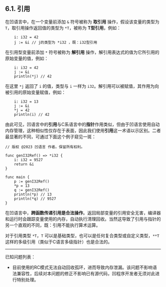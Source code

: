 ## 6.1. 引用

在凹语言中，在一个变量前添加 `&` 符号被称为 **取引用** 操作，假设该变量的类型为 `T`，取引用操作返回值的类型为 `*T`，被称为 **T型引用**，例如：
```wa
    i: i32 = 42
    j := &i // j的类型为 *i32 ，既：i32型引用
```

在引用型变量前添加 `*` 符号被称为 **解引用** 操作，解引用表达式的值为它所引用的原始变量的值，例如：
```wa
    i: i32 = 42
    j := &i
    println(*j) // 42
```

在这里 `*j` 返回了 `i` 的值，类型与 `i` 一样为 `i32`。解引用可以被赋值，其作用为向被引用的原始变量赋值，例如：
```wa
    i: i32 = 13
    j := &i
    *j = 42
    println(i) // 42
```

由此可见，凹语言中的**引用**与C系语言中的**指针**作用类似，但由于凹语言使用自动内存管理，这种相似性仅存在于表面，因此我们使用**引用**这一术语以示区别。二者最显著的不同，可通过下面这个例子窥见一斑：
```wa
// 版权 @2023 凹语言 作者。保留所有权利。

func genI32Ref() => *i32 {
    i: i32 = 9527
    return &i
}

func main {
    p := genI32Ref()
    *p = 13
    q := genI32Ref()
    println(*p) // 13
    println(*q) // 9527
}
```

在凹语言中，**跨函数传递引用是合法操作**。返回局部变量的引用安全无害，编译器和运行时会跟踪变量使用的内存，自动执行清理回收。当然这导致了引用与指针的另一个直观的不同，既：引用不能执行算术运算。

对于引用类型 `*T`，`T` 可以是基础类型，也可以是任何复合类型或自定义类型，`**T` 这样的多级引用（类似于C语言多级指针）也是合法的。

---

已知问题列表：
- 目前使用的RC模式无法自动回收孤环，进而导致内存泄漏。该问题不影响语法兼容性，后续对本问题的修正不影响已有源代码，凹程序开发者无须对此进行特别处理。

